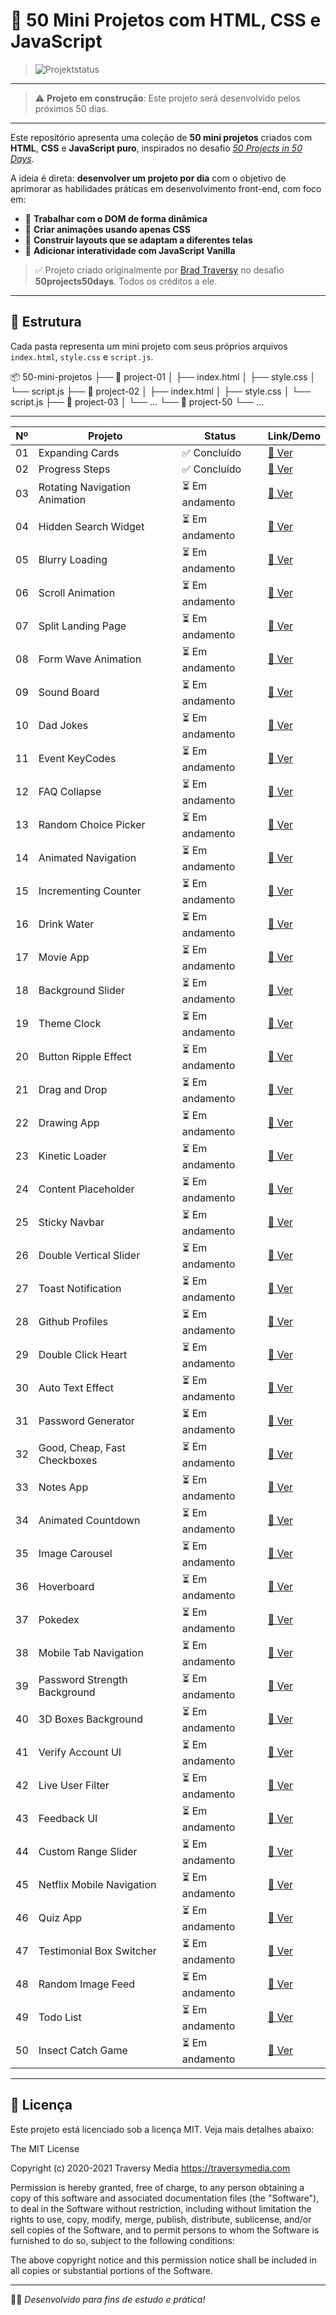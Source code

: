 # 🚀 50 Mini Projetos com HTML, CSS e JavaScript

> ![Projektstatus](https://img.shields.io/badge/Status-Em%20Construcao-yellow)
---

> ⚠️ **Projeto em construção**: Este projeto será desenvolvido pelos próximos 50 dias.
---

Este repositório apresenta uma coleção de **50 mini projetos** criados com **HTML**, **CSS** e **JavaScript puro**, inspirados no desafio [_50 Projects in 50 Days_](https://github.com/bradtraversy/50projects50days).

A ideia é direta: **desenvolver um projeto por dia** com o objetivo de aprimorar as habilidades práticas em desenvolvimento front-end, com foco em:

- 🧠 **Trabalhar com o DOM de forma dinâmica**  
- 🎨 **Criar animações usando apenas CSS**  
- 📱 **Construir layouts que se adaptam a diferentes telas**  
- 🧩 **Adicionar interatividade com JavaScript Vanilla**
 

> ✅ Projeto criado originalmente por [Brad Traversy](https://github.com/bradtraversy) no desafio **50projects50days**. Todos os créditos a ele.

---

## 📁 Estrutura

Cada pasta representa um mini projeto com seus próprios arquivos `index.html`, `style.css` e `script.js`.

📦 50-mini-projetos
├── 📁 project-01
│   ├── index.html
│   ├── style.css
│   └── script.js
├── 📁 project-02
│   ├── index.html
│   ├── style.css
│   └── script.js
├── 📁 project-03
│   └── ...
└── 📁 project-50
    └── ...

---

| Nº  | Projeto                          | Status         | Link/Demo                                                                 |
|-----|----------------------------------|----------------|---------------------------------------------------------------------------|
| 01  | Expanding Cards                  | ✅ Concluído | [🔗 Ver](https://50projects50days.com/projects/expanding-cards/) |
| 02  | Progress Steps                   | ✅ Concluído | [🔗 Ver](https://50projects50days.com/projects/progress-steps/) |
| 03  | Rotating Navigation Animation    | ⏳ Em andamento | [🔗 Ver](https://github.com/bradtraversy/50projects50days/tree/master/rotating-nav-animation) |
| 04  | Hidden Search Widget             | ⏳ Em andamento | [🔗 Ver](https://github.com/bradtraversy/50projects50days/tree/master/hidden-search) |
| 05  | Blurry Loading                   | ⏳ Em andamento | [🔗 Ver](https://github.com/bradtraversy/50projects50days/tree/master/blurry-loading) |
| 06  | Scroll Animation                 | ⏳ Em andamento | [🔗 Ver](https://github.com/bradtraversy/50projects50days/tree/master/scroll-animation) |
| 07  | Split Landing Page               | ⏳ Em andamento | [🔗 Ver](https://github.com/bradtraversy/50projects50days/tree/master/split-landing-page) |
| 08  | Form Wave Animation              | ⏳ Em andamento | [🔗 Ver](https://github.com/bradtraversy/50projects50days/tree/master/form-wave) |
| 09  | Sound Board                      | ⏳ Em andamento | [🔗 Ver](https://github.com/bradtraversy/50projects50days/tree/master/sound-board) |
| 10  | Dad Jokes                        | ⏳ Em andamento | [🔗 Ver](https://github.com/bradtraversy/50projects50days/tree/master/dad-jokes) |
| 11  | Event KeyCodes                   | ⏳ Em andamento | [🔗 Ver](https://github.com/bradtraversy/50projects50days/tree/master/event-keycodes) |
| 12  | FAQ Collapse                     | ⏳ Em andamento | [🔗 Ver](https://github.com/bradtraversy/50projects50days/tree/master/faq-collapse) |
| 13  | Random Choice Picker             | ⏳ Em andamento | [🔗 Ver](https://github.com/bradtraversy/50projects50days/tree/master/random-choice-picker) |
| 14  | Animated Navigation              | ⏳ Em andamento | [🔗 Ver](https://github.com/bradtraversy/50projects50days/tree/master/animated-navigation) |
| 15  | Incrementing Counter             | ⏳ Em andamento | [🔗 Ver](https://github.com/bradtraversy/50projects50days/tree/master/incrementing-counter) |
| 16  | Drink Water                      | ⏳ Em andamento | [🔗 Ver](https://github.com/bradtraversy/50projects50days/tree/master/drink-water) |
| 17  | Movie App                        | ⏳ Em andamento | [🔗 Ver](https://github.com/bradtraversy/50projects50days/tree/master/movie-app) |
| 18  | Background Slider                | ⏳ Em andamento | [🔗 Ver](https://github.com/bradtraversy/50projects50days/tree/master/background-slider) |
| 19  | Theme Clock                      | ⏳ Em andamento | [🔗 Ver](https://github.com/bradtraversy/50projects50days/tree/master/theme-clock) |
| 20  | Button Ripple Effect             | ⏳ Em andamento | [🔗 Ver](https://github.com/bradtraversy/50projects50days/tree/master/button-ripple-effect) |
| 21  | Drag and Drop                    | ⏳ Em andamento | [🔗 Ver](https://github.com/bradtraversy/50projects50days/tree/master/drag-n-drop) |
| 22  | Drawing App                      | ⏳ Em andamento | [🔗 Ver](https://github.com/bradtraversy/50projects50days/tree/master/drawing-app) |
| 23  | Kinetic Loader                   | ⏳ Em andamento | [🔗 Ver](https://github.com/bradtraversy/50projects50days/tree/master/kinetic-loader) |
| 24  | Content Placeholder              | ⏳ Em andamento | [🔗 Ver](https://github.com/bradtraversy/50projects50days/tree/master/content-placeholder) |
| 25  | Sticky Navbar                    | ⏳ Em andamento | [🔗 Ver](https://github.com/bradtraversy/50projects50days/tree/master/sticky-navbar) |
| 26  | Double Vertical Slider           | ⏳ Em andamento | [🔗 Ver](https://github.com/bradtraversy/50projects50days/tree/master/double-vertical-slider) |
| 27  | Toast Notification               | ⏳ Em andamento | [🔗 Ver](https://github.com/bradtraversy/50projects50days/tree/master/toast-notification) |
| 28  | Github Profiles                  | ⏳ Em andamento | [🔗 Ver](https://github.com/bradtraversy/50projects50days/tree/master/github-profiles) |
| 29  | Double Click Heart               | ⏳ Em andamento | [🔗 Ver](https://github.com/bradtraversy/50projects50days/tree/master/double-click-heart) |
| 30  | Auto Text Effect                 | ⏳ Em andamento | [🔗 Ver](https://github.com/bradtraversy/50projects50days/tree/master/auto-text-effect) |
| 31  | Password Generator               | ⏳ Em andamento | [🔗 Ver](https://github.com/bradtraversy/50projects50days/tree/master/password-generator) |
| 32  | Good, Cheap, Fast Checkboxes     | ⏳ Em andamento | [🔗 Ver](https://github.com/bradtraversy/50projects50days/tree/master/good-cheap-fast) |
| 33  | Notes App                        | ⏳ Em andamento | [🔗 Ver](https://github.com/bradtraversy/50projects50days/tree/master/notes-app) |
| 34  | Animated Countdown               | ⏳ Em andamento | [🔗 Ver](https://github.com/bradtraversy/50projects50days/tree/master/animated-countdown) |
| 35  | Image Carousel                   | ⏳ Em andamento | [🔗 Ver](https://github.com/bradtraversy/50projects50days/tree/master/image-carousel) |
| 36  | Hoverboard                       | ⏳ Em andamento | [🔗 Ver](https://github.com/bradtraversy/50projects50days/tree/master/hoverboard) |
| 37  | Pokedex                          | ⏳ Em andamento | [🔗 Ver](https://github.com/bradtraversy/50projects50days/tree/master/pokedex) |
| 38  | Mobile Tab Navigation            | ⏳ Em andamento | [🔗 Ver](https://github.com/bradtraversy/50projects50days/tree/master/mobile-tab-navigation) |
| 39  | Password Strength Background     | ⏳ Em andamento | [🔗 Ver](https://github.com/bradtraversy/50projects50days/tree/master/password-strength) |
| 40  | 3D Boxes Background              | ⏳ Em andamento | [🔗 Ver](https://github.com/bradtraversy/50projects50days/tree/master/3d-boxes-background) |
| 41  | Verify Account UI                | ⏳ Em andamento | [🔗 Ver](https://github.com/bradtraversy/50projects50days/tree/master/verify-account-ui) |
| 42  | Live User Filter                 | ⏳ Em andamento | [🔗 Ver](https://github.com/bradtraversy/50projects50days/tree/master/live-user-filter) |
| 43  | Feedback UI                      | ⏳ Em andamento | [🔗 Ver](https://github.com/bradtraversy/50projects50days/tree/master/feedback-ui) |
| 44  | Custom Range Slider              | ⏳ Em andamento | [🔗 Ver](https://github.com/bradtraversy/50projects50days/tree/master/custom-range-slider) |
| 45  | Netflix Mobile Navigation        | ⏳ Em andamento | [🔗 Ver](https://github.com/bradtraversy/50projects50days/tree/master/netflix-navigation) |
| 46  | Quiz App                         | ⏳ Em andamento | [🔗 Ver](https://github.com/bradtraversy/50projects50days/tree/master/quiz-app) |
| 47  | Testimonial Box Switcher         | ⏳ Em andamento | [🔗 Ver](https://github.com/bradtraversy/50projects50days/tree/master/testimonial-box-switcher) |
| 48  | Random Image Feed                | ⏳ Em andamento | [🔗 Ver](https://github.com/bradtraversy/50projects50days/tree/master/random-image-feed) |
| 49  | Todo List                        | ⏳ Em andamento | [🔗 Ver](https://github.com/bradtraversy/50projects50days/tree/master/todo-list) |
| 50  | Insect Catch Game                | ⏳ Em andamento | [🔗 Ver](https://github.com/bradtraversy/50projects50days/tree/master/insect-catch-game) |


---

## 📝 Licença

Este projeto está licenciado sob a licença MIT. Veja mais detalhes abaixo:

The MIT License

Copyright (c) 2020-2021
Traversy Media https://traversymedia.com

Permission is hereby granted, free of charge, to any person obtaining a copy of this software
and associated documentation files (the "Software"), to deal in the Software without restriction,
including without limitation the rights to use, copy, modify, merge, publish, distribute,
sublicense, and/or sell copies of the Software, and to permit persons to whom the Software is
furnished to do so, subject to the following conditions:

The above copyright notice and this permission notice shall
be included in all copies or substantial portions of the Software.


---

👨‍💻 *Desenvolvido para fins de estudo e prática!*

